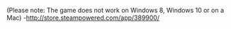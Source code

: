 (Please note: The game does not work on Windows 8, Windows 10 or on a Mac)  -http://store.steampowered.com/app/389900/